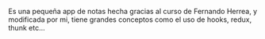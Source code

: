 Es una pequeña app de notas hecha gracias al curso de
Fernando Herrea, y modificada por mi, tiene grandes conceptos 
como el uso de hooks, redux, thunk etc...
